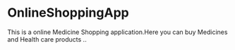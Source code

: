 # OnlineShoppingApp

This is a online Medicine Shopping application.Here you can buy Medicines and Health care products ..
